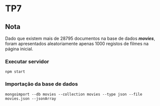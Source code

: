 # TP7

## Nota
Dado que existem mais de 28795 documentos na base de dados ***movies***, foram apresentados aleatoriamente apenas 1000 registos de filmes na página inicial.

### Executar servidor
```
npm start
```

### Importação da base de dados
```
mongoimport --db movies --collection movies --type json --file movies.json --jsonArray
```
